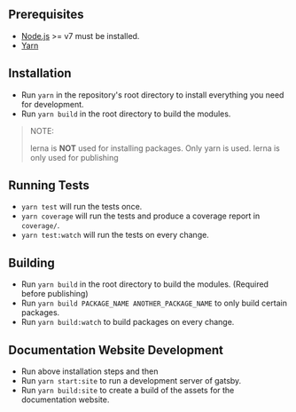 ## Prerequisites

- [Node.js](http://nodejs.org/) >= v7 must be installed.
- [Yarn](https://yarnpkg.com/en/docs/install)

## Installation

- Run `yarn` in the repository's root directory to install everything you need for development.
- Run `yarn build` in the root directory to build the modules.

> NOTE:
>
> lerna is **NOT** used for installing packages. Only yarn is used. lerna is only used for publishing

## Running Tests

- `yarn test` will run the tests once.
- `yarn coverage` will run the tests and produce a coverage report in `coverage/`.
- `yarn test:watch` will run the tests on every change.

## Building

- Run `yarn build` in the root directory to build the modules. (Required before publishing)
- Run `yarn build PACKAGE_NAME ANOTHER_PACKAGE_NAME` to only build certain packages.
- Run `yarn build:watch` to build packages on every change.

## Documentation Website Development

- Run above installation steps and then
- Run `yarn start:site` to run a development server of gatsby.
- Run `yarn build:site` to create a build of the assets for the documentation website.
